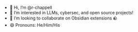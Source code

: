 - 👋 Hi, I’m @r-chappell
- 👀 I’m interested in LLMs, cybersec, and open source projects!
- 💞️ I’m looking to collaborate on Obsidian extensions 🪨
- 😄 Pronouns: He/Him/His

<!---
r-chappell/r-chappell is a ✨ special ✨ repository because its `README.md` (this file) appears on your GitHub profile.
You can click the Preview link to take a look at your changes.
--->
